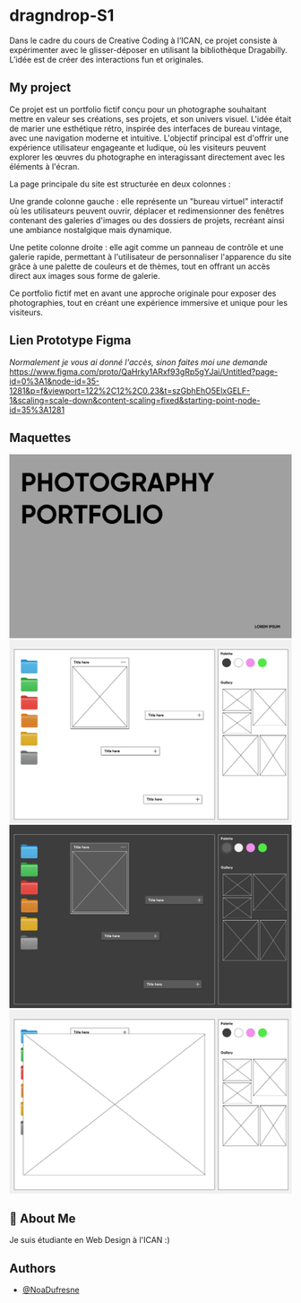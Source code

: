 # dragndrop-S1

Dans le cadre du cours de Creative Coding à l’ICAN, ce projet consiste à expérimenter avec le glisser-déposer en utilisant la bibliothèque Dragabilly. L’idée est de créer des interactions fun et originales.

## My project

Ce projet est un portfolio fictif conçu pour un photographe souhaitant mettre en valeur ses créations, ses projets, et son univers visuel. L'idée était de marier une esthétique rétro, inspirée des interfaces de bureau vintage, avec une navigation moderne et intuitive. L'objectif principal est d'offrir une expérience utilisateur engageante et ludique, où les visiteurs peuvent explorer les œuvres du photographe en interagissant directement avec les éléments à l'écran.

La page principale du site est structurée en deux colonnes :

Une grande colonne gauche : elle représente un "bureau virtuel" interactif où les utilisateurs peuvent ouvrir, déplacer et redimensionner des fenêtres contenant des galeries d'images ou des dossiers de projets, recréant ainsi une ambiance nostalgique mais dynamique.

Une petite colonne droite : elle agit comme un panneau de contrôle et une galerie rapide, permettant à l'utilisateur de personnaliser l'apparence du site grâce à une palette de couleurs et de thèmes, tout en offrant un accès direct aux images sous forme de galerie.

Ce portfolio fictif met en avant une approche originale pour exposer des photographies, tout en créant une expérience immersive et unique pour les visiteurs.

## Lien Prototype Figma
*Normalement je vous ai donné l'accès, sinon faites moi une demande*
https://www.figma.com/proto/QaHrky1ARxf93gRp5gYJai/Untitled?page-id=0%3A1&node-id=35-1281&p=f&viewport=122%2C12%2C0.23&t=szGbhEhO5ElxGELF-1&scaling=scale-down&content-scaling=fixed&starting-point-node-id=35%3A1281



## Maquettes

![Alt text](./images/landing-page.png)
![Alt text](./images/Frame%204.png)
![Alt text](./images/darkmode.png)
![Alt text](./images/image-open.png)

## 🚀 About Me
Je suis étudiante en Web Design à l'ICAN :) 


## Authors

- [@NoaDufresne](https://github.com/NoaDufresne)


